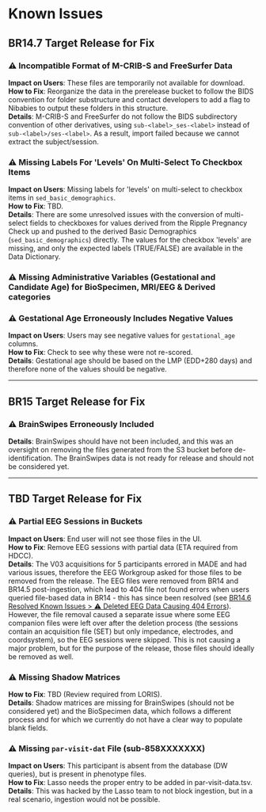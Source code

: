 # Known Issues

## BR14.7 Target Release for Fix
### ⚠️ Incompatible Format of M-CRIB-S and FreeSurfer Data
**Impact on Users**: These files are temporarily not available for download.        
**How to Fix**: Reorganize the data in the prerelease bucket to follow the BIDS convention for folder substructure and contact developers to add a flag to Nibabies to output these folders in this structure.      
**Details**: M-CRIB-S and FreeSurfer do not follow the BIDS subdirectory convention of other derivatives, using `sub-<label>_ses-<label>` instead of `sub-<label>/ses-<label>`. As a result, import failed because we cannot extract the subject/session.

### ⚠️ Missing Labels For 'Levels' On Multi-Select To Checkbox Items
**Impact on Users**: Missing labels for 'levels' on multi-select to checkbox items in `sed_basic_demographics`.  
**How to Fix**: TBD.             
**Details**: There are some unresolved issues with the conversion of multi-select fields to checkboxes for values derived from the Ripple Pregnancy Check up and pushed to the derived Basic Demographics (`sed_basic_demographics`) directly. The values for the checkbox 'levels' are missing, and only the expected labels (TRUE/FALSE) are available in the Data Dictionary.

### ⚠️ Missing Administrative Variables (Gestational and Candidate Age) for BioSpecimen, MRI/EEG & Derived categories

### ⚠️ Gestational Age Erroneously Includes Negative Values
**Impact on Users**: Users may see negative values for `gestational_age` columns.       
**How to Fix**: Check to see why these were not re-scored.     
**Details**: Gestational age should be based on the LMP (EDD+280 days) and therefore none of the values should be negative.

---------------

## BR15 Target Release for Fix
### ⚠️ BrainSwipes Erroneously Included        
**Details**: BrainSwipes should have not been included, and this was an oversight on removing the files generated from the S3 bucket before de-identification. The BrainSwipes data is not ready for release and should not be considered yet.   


-------

## TBD Target Release for Fix
### ⚠️ Partial EEG Sessions in Buckets
**Impact on Users**: End user will not see those files in the UI.  
**How to Fix**: Remove EEG sessions with partial data (ETA required from HDCC).        
**Details**: The V03 acquisitions for 5 participants errored in MADE and had various issues, therefore the EEG Workgroup asked for those files to be removed from the release. The EEG files were removed from BR14 and BR14.5 post-ingestion, which lead to 404 file not found errors when users queried file-based data in BR14 - this has since been resolved (see [BR14.6 Resolved Known Issues > ⚠️ Deleted EEG Data Causing 404 Errors](versions/BR14.6.md/#deleted-eeg-data-causing-404-errors)). However, the file removal caused a separate issue where some EEG companion files were left over after the deletion process (the sessions contain an acquisition file (SET) but only impedance, electrodes, and coordsystem), so the EEG sessions were skipped. This is not causing a major problem, but for the purpose of the release, those files should ideally be removed as well.

### ⚠️ Missing Shadow Matrices
**How to Fix**: TBD (Review required from LORIS).       
**Details**: Shadow matrices are missing for BrainSwipes (should not be considered yet) and the BioSpecimen data, which follows a different process and for which we currently do not have a clear way to populate blank fields.

### ⚠️ Missing `par-visit-dat` File (sub-858XXXXXXX)
**Impact on Users**: This participant is absent from the database (DW queries), but is present in phenotype files.      
**How to Fix**: Lasso needs the proper entry to be added in par-visit-data.tsv.         
**Details**: This was hacked by the Lasso team to not block ingestion, but in a real scenario, ingestion would not be possible.







